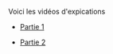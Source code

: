 Voici les vidéos d'expications

- [Partie 1](https://www.loom.com/share/11660734104846a791ab0de56007e470?sid=13ae5d89-fcdf-4c89-a71a-3b9572802c2a)

- [Partie 2](https://www.loom.com/share/54fbf27ead5e4795971905724e2a0f46?sid=db210b5e-80a0-47b4-9e50-4306bd763714)